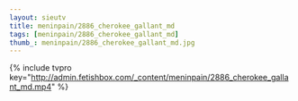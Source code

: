 ```yaml
--- 
layout: sieutv
title: meninpain/2886_cherokee_gallant_md
tags: [meninpain/2886_cherokee_gallant_md]
thumb_: meninpain/2886_cherokee_gallant_md.jpg
---
```

{% include tvpro key="http://admin.fetishbox.com/_content/meninpain/2886_cherokee_gallant_md.mp4" %} 
